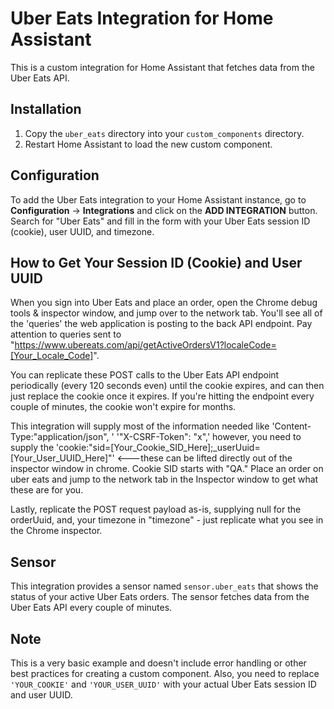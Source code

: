 # Uber Eats Integration for Home Assistant

This is a custom integration for Home Assistant that fetches data from the Uber Eats API.

## Installation

1. Copy the `uber_eats` directory into your `custom_components` directory.
2. Restart Home Assistant to load the new custom component.

## Configuration

To add the Uber Eats integration to your Home Assistant instance, go to **Configuration** -> **Integrations** and click on the **ADD INTEGRATION** button. Search for "Uber Eats" and fill in the form with your Uber Eats session ID (cookie), user UUID, and timezone.

## How to Get Your Session ID (Cookie) and User UUID

When you sign into Uber Eats and place an order, open the Chrome debug tools & inspector window, and jump over to the network tab. You'll see all of the 'queries' the web application is posting to the back API endpoint. Pay attention to queries sent to "https://www.ubereats.com/api/getActiveOrdersV1?localeCode=[Your_Locale_Code]".

You can replicate these POST calls to the Uber Eats API endpoint periodically (every 120 seconds even) until the cookie expires, and can then just replace the cookie once it expires. If you're hitting the endpoint every couple of minutes, the cookie won't expire for months.

This integration will supply most of the information needed like 'Content-Type:"application/json", ' '"X-CSRF-Token": "x",' however, you need to supply the 'cookie:"sid=[Your_Cookie_SID_Here];_userUuid=[Your_User_UUID_Here]"' <---these can be lifted directly out of the inspector window in chrome. Cookie SID starts with "QA." Place an order on uber eats and jump to the network tab in the Inspector window to get what these are for you.

Lastly, replicate the POST request payload as-is, supplying null for the orderUuid, and, your timezone in "timezone" - just replicate what you see in the Chrome inspector.

## Sensor

This integration provides a sensor named `sensor.uber_eats` that shows the status of your active Uber Eats orders. The sensor fetches data from the Uber Eats API every couple of minutes.

## Note

This is a very basic example and doesn't include error handling or other best practices for creating a custom component. Also, you need to replace `'YOUR_COOKIE'` and `'YOUR_USER_UUID'` with your actual Uber Eats session ID and user UUID.

